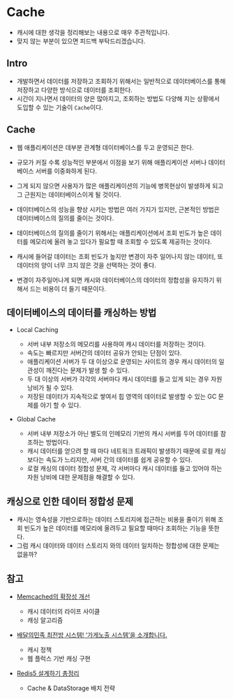# Cache

- 캐시에 대한 생각을 정리해보는 내용으로 매우 주관적입니다.
- 맞지 않는 부분이 있으면 피드백 부탁드리겠습니다.

## Intro

- 개발하면서 데이터를 저장하고 조회하기 위해서는 일반적으로 데이터베이스를 통해 저장하고 다양한 방식으로 데이터를 조회한다.
- 시간이 지나면서 데이터의 양은 많아지고, 조회하는 방법도 다양해 지는 상황에서 도입할 수 있는 기술이 `Cache`이다.

## Cache

- 웹 애플리케이션은 데부분 관계형 데이터베이스를 두고 운영되곤 한다.
- 규모가 커질 수록 성능적인 부분에서 이점을 보기 위해 애플리케이션 서버나 데이터베이스 서버를 이중화하게 된다.
- 그게 되지 않으면 사용자가 많은 애플리케이션의 기능에 병목현상이 발생하게 되고 그 근원지는 데이터베이스이게 될 것이다.

- 데이터베이스의 성능을 향상 시키는 방법은 여러 가지가 있지만, 근본적인 방법은 데이터베이스의 질의를 줄이는 것이다.
- 데이터베이스의 질의를 줄이기 위해서는 애플리케이션에서 조회 빈도가 높은 데이터를 메모리에 올려 놓고 있다가 필요할 때 조회할 수 있도록 제공하는 것이다.
- 캐시에 들어갈 데이터는 조회 빈도가 높지만 변경이 자주 일어나지 않는 데이터, 또 데이터의 양이 너무 크지 않은 것을 선택하는 것이 좋다.

- 변경이 자주일어나게 되면 캐시와 데이터베이스의 데이터의 정합성을 유지하기 위해서 드는 비용이 더 들기 때문이다.

## 데이터베이스의 데이터를 캐싱하는 방법

- Local Caching
    - 서버 내부 저장소의 메모리를 사용하여 캐시 데이터를 저장하는 것이다.
    - 속도는 빠르지만 서버간의 데이터 공유가 안되는 단점이 있다.
    - 애플리케이션 서버가 두 대 이상으로 운영되는 사이트의 경우 캐시 데이터의 일관성이 깨진다는 문제가 발생 할 수 있다.
    - 두 대 이상의 서버가 각각의 서버마다 캐시 데이터를 들고 있게 되는 경우 자원 낭비가 될 수 있다.
    - 저장된 데이터가 지속적으로 쌓여서 힙 영역의 데이터로 발생할 수 있는 GC 문제를 야기 할 수 있다.

- Global Cache
    - 서버 내부 저장소가 아닌 별도의 인메모리 기반의 캐시 서버를 두어 데이터를 참조하는 방법이다.
    - 캐시 데이터를 얻으려 할 때 마다 네트워크 트래픽이 발생하기 때문에 로컬 캐싱보다는 속도가 느리지만, 서버 간의 데이터를 쉽게 공유할 수 있다.
    - 로컬 캐싱의 데이터 정합성 문제, 각 서버마다 캐시 데이터를 들고 있어야 하는 자원 낭비에 대한 문제점을 해결할 수 있다.

## 캐싱으로 인한 데이터 정합성 문제

- 캐시는 영속성을 기반으로하는 데이터 스토리지에 접근하는 비용을 줄이기 위해 조회 빈도가 높은 데이터를 메모리에 올려두고 필요할 때마다 조회하는 기능을 뜻한다.
- 그럼 캐시 데이터와 데이터 스토리지 와의 데이터 일치하는 정합성에 대한 문제는 없을까?


## 참고

- [Memcached의 확장성 개선](https://d2.naver.com/helloworld/151047)
  - 캐시 데이터의 라이프 사이클
  - 캐싱 알고리즘

- [배달의민족 최전방 시스템! ‘가게노출 시스템’을 소개합니다.](https://techblog.woowahan.com/2667/)
    - 캐시 정책
    - 웹 플럭스 기반 캐싱 구현

- [Redis5 설계하기 총정리](https://waspro.tistory.com/697)
  - Cache & DataStorage 배치 전략
